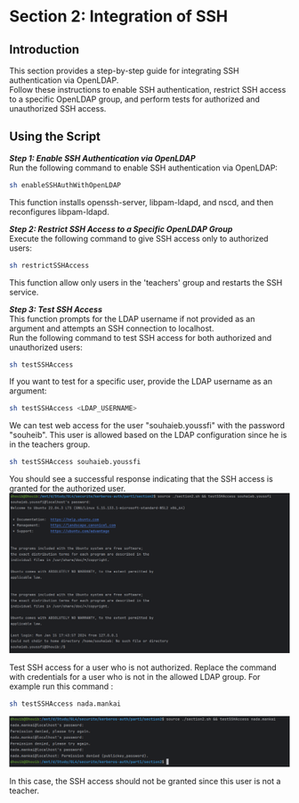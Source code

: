 # **Section 2: Integration of SSH**

## **Introduction**
This section provides a step-by-step guide for integrating SSH authentication via OpenLDAP.<br/> Follow these instructions to enable SSH authentication, restrict SSH access to a specific OpenLDAP group, and perform tests for authorized and unauthorized SSH access.

## **Using the Script**

___Step 1: Enable SSH Authentication via OpenLDAP___<br/>
Run the following command to enable SSH authentication via OpenLDAP:

~~~sh
sh enableSSHAuthWithOpenLDAP
~~~
This function installs openssh-server, libpam-ldapd, and nscd, and then reconfigures libpam-ldapd.

___Step 2: Restrict SSH Access to a Specific OpenLDAP Group___<br/>
Execute the following command to give SSH access only to authorized users:

~~~sh
sh restrictSSHAccess
~~~
This function allow only users in the 'teachers' group and restarts the SSH service.

___Step 3: Test SSH Access___<br/>
This function prompts for the LDAP username if not provided as an argument and attempts an SSH connection to localhost.<br/>
Run the following command to test SSH access for both authorized and unauthorized users:

~~~sh
sh testSSHAccess
~~~
If you want to test for a specific user, provide the LDAP username as an argument:

~~~sh
sh testSSHAccess <LDAP_USERNAME>
~~~

We can test web access for the user "souhaieb.youssfi" with the password "souheib". This user is allowed based on the LDAP configuration since he is in the teachers group.

~~~sh
sh testSSHAccess souhaieb.youssfi
~~~
You should see a successful response indicating that the SSH access is granted for the authorized user.
![img_1.png](../../images/part1/section2/img1.png)

Test SSH access for a user who is not authorized. Replace the command with credentials for a user who is not in the allowed LDAP group.
For example run this command :

~~~sh
sh testSSHAccess nada.mankai
~~~
![img_2.png](../../images/part1/section2/img2.png)

In this case, the SSH access should not be granted since this user is not a teacher.
